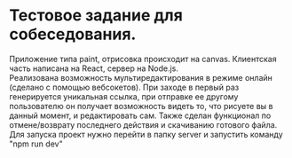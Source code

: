 # Тестовое задание для собеседования.   
Приложение типа paint, отрисовка происходит на canvas. Клиентская часть написана на React, сервер на Node.js.  
Реализована возможность мультиредактирования в режиме онлайн (сделано с помощью вебсокетов). При заходе в первый раз генерируется уникальная ссылка, при отправке ее другому пользователю он получает возможность видеть то, что рисуете вы в данный момент, и редактировать сам.
Также сделан функционал по отмене/возврату последнего действия и скачиванию готового файла.  
Для запуска проект нужно перейти в папку server и запустить команду "npm run dev"
